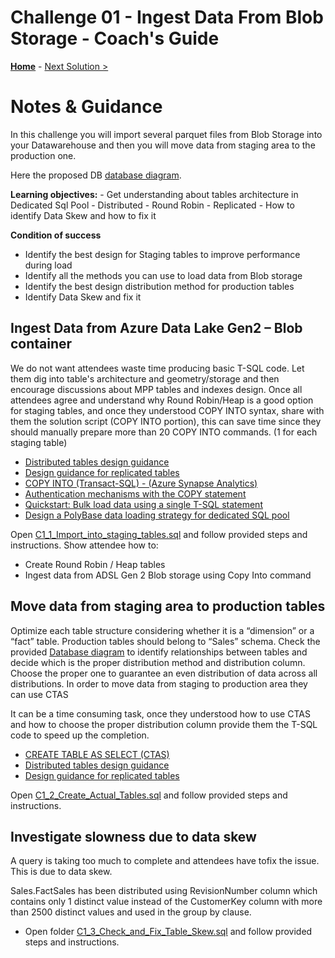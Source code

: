 # Challenge 01 - Ingest Data From Blob Storage - Coach's Guide 

**[Home](./README.md)** - [Next Solution >](./Solution-02.md)

# Notes & Guidance

In this challenge you will import several parquet files from Blob Storage into your Datawarehouse and then you will move data from staging area to the production one. 

Here the proposed DB [database diagram](./Solutions/DedicatedSqlPool-TablesRelationships.pdf?raw=true).

**Learning objectives:**
    - Get understanding about tables architecture in Dedicated Sql Pool 
    - Distributed
    - Round Robin
    - Replicated
    - How to identify Data Skew and how to fix it	

**Condition of success**
- Identify the best design for Staging tables to improve performance during load
- Identify all the methods you can use to load data from Blob storage 
- Identify the best design distribution method for production tables 
- Identify Data Skew and fix it

## Ingest Data from Azure Data Lake Gen2 – Blob container

We do not want attendees waste time producing basic T-SQL code. Let them dig into table's architecture and geometry/storage and then encourage discussions about MPP tables and indexes design.
Once all attendees agree and understand why Round Robin/Heap is a good option for staging tables, and once they understood COPY INTO syntax, share with them the solution script (COPY INTO portion), this can save time since they should manually prepare more than 20 COPY INTO commands. (1 for each staging table)

  - [Distributed tables design guidance](https://docs.microsoft.com/en-us/azure/synapse-analytics/sql-data-warehouse/sql-data-warehouse-tables-distribute)
  - [Design guidance for replicated tables](https://docs.microsoft.com/en-us/azure/synapse-analytics/sql-data-warehouse/design-guidance-for-replicated-tables)
  - [COPY INTO (Transact-SQL) - (Azure Synapse Analytics)](https://docs.microsoft.com/en-us/sql/t-sql/statements/copy-into-transact-sql?view=azure-sqldw-latest)
  - [Authentication mechanisms with the COPY statement](https://docs.microsoft.com/en-us/azure/synapse-analytics/sql-data-warehouse/quickstart-bulk-load-copy-tsql-examples)
  - [Quickstart: Bulk load data using a single T-SQL statement](https://docs.microsoft.com/en-us/azure/synapse-analytics/sql-data-warehouse/quickstart-bulk-load-copy-tsql)
  - [Design a PolyBase data loading strategy for dedicated SQL pool](https://docs.microsoft.com/en-us/azure/synapse-analytics/sql/load-data-overview#4-load-the-data-into-dedicated-sql-pool-staging-tables-using-polybase)

Open [C1_1_Import_into_staging_tables.sql](./Solutions/Challenge01/C1_1_Import_into_staging_tables_Public_Blob.sql) and follow provided steps and instructions. 
Show attendee how to:
-   Create Round Robin / Heap tables
-   Ingest data from ADSL Gen 2 Blob storage using Copy Into command 

## Move data from staging area to production tables

Optimize each table structure considering whether it is a “dimension” or a “fact” table. 
Production tables should belong to “Sales” schema. Check the provided [Database diagram](./Solutions/DedicatedSqlPool-TablesRelationships.pdf) to identify relationships between tables and decide which is the proper distribution method and distribution column. 
Choose the proper one to guarantee an even distribution of data across all distributions. In order to move data from staging to production area they can use CTAS

It can be a time consuming task, once they understood how to use CTAS and how to choose the proper distribution column provide them the T-SQL code to speed up the completion.

  - [CREATE TABLE AS SELECT (CTAS)](https://docs.microsoft.com/en-us/azure/synapse-analytics/sql-data-warehouse/sql-data-warehouse-develop-ctas)
  - [Distributed tables design guidance](https://docs.microsoft.com/en-us/azure/synapse-analytics/sql-data-warehouse/sql-data-warehouse-tables-distribute)
  - [Design guidance for replicated tables](https://docs.microsoft.com/en-us/azure/synapse-analytics/sql-data-warehouse/design-guidance-for-replicated-tables)

Open [C1_2_Create_Actual_Tables.sql](./Solutions/Challenge01/C1_2_Create_Actual_Tables.sql) and follow provided steps and instructions. 

## Investigate slowness due to data skew

A query is taking too much to complete and attendees have tofix the issue. 
This is due to data skew.

Sales.FactSales has been distributed using RevisionNumber column which contains only 1 distinct value instead of the CustomerKey column with more than 2500 distinct values and used in the group by clause.

- Open folder [C1_3_Check_and_Fix_Table_Skew.sql](./Solutions/Challenge01/C1_3_Check_and_Fix_Table_Skew.sql) and follow provided steps and instructions. 

